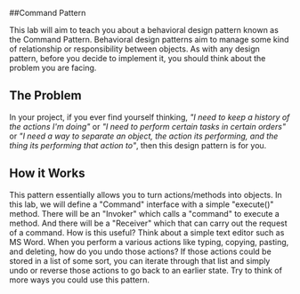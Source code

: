 ##Command Pattern

This lab will aim to teach you about a behavioral design pattern known as the Command Pattern. 
Behavioral design patterns aim to manage some kind of relationship or responsibility between objects.
As with any design pattern, before you decide to implement it, you should think about the problem you
are facing.

## The Problem
In your project, if you ever find yourself thinking, *"I need to keep a history of
the actions I'm doing"* or *"I need to perform certain tasks in certain orders"* or
*"I need a way to separate an object, the action its performing, and the thing its
performing that action to"*, then this design pattern is for you.

## How it Works
This pattern essentially allows you to turn actions/methods into objects. In this lab,
we will define a "Command" interface with a simple "execute()" method. There will be
an "Invoker" which calls a "command" to execute a method. And there will be a 
"Receiver" which that can carry out the request of a command. How is this useful? Think
about a simple text editor such as MS Word. When you perform a various actions like
typing, copying, pasting, and deleting, how do you undo those actions? If those
actions could be stored in a list of some sort, you can iterate through that list
and simply undo or reverse those actions to go back to an earlier state. Try to think
of more ways you could use this pattern.



